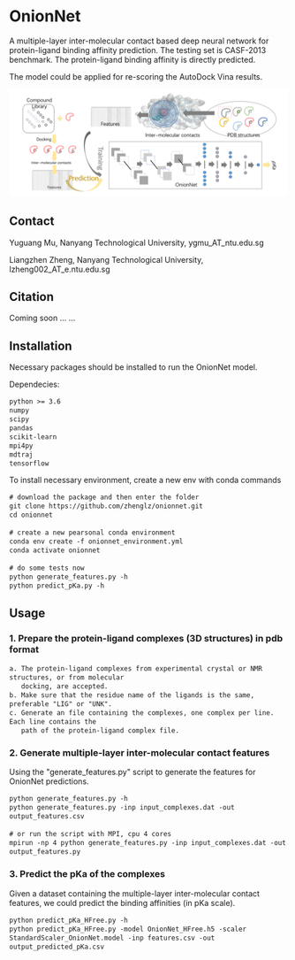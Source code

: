 # OnionNet
A multiple-layer inter-molecular contact based deep neural network for protein-ligand binding affinity prediction. The testing set is CASF-2013 benchmark. The protein-ligand binding affinity is directly predicted.

The model could be applied for re-scoring the AutoDock Vina results.

<img src="./datasets/TOC_OnionNet.png" alt="DNN aided protein-ligand binding affinity prediction and docking rescoring">


## Contact
<p>Yuguang Mu, Nanyang Technological University, ygmu_AT_ntu.edu.sg</p>
<p>Liangzhen Zheng, Nanyang Technological University, lzheng002_AT_e.ntu.edu.sg</p>


## Citation
Coming soon ... ...


## Installation
Necessary packages should be installed to run the OnionNet model.

Dependecies:

    python >= 3.6
    numpy  
    scipy  
    pandas 
    scikit-learn
    mpi4py
    mdtraj 
    tensorflow


To install necessary environment, create a new env with conda commands
   
    # download the package and then enter the folder
    git clone https://github.com/zhenglz/onionnet.git
    cd onionnet

    # create a new pearsonal conda environment
    conda env create -f onionnet_environment.yml 
    conda activate onionnet
    
    # do some tests now
    python generate_features.py -h
    python predict_pKa.py -h


## Usage
### 1. Prepare the protein-ligand complexes (3D structures) in pdb format
    
    a. The protein-ligand complexes from experimental crystal or NMR structures, or from molecular
       docking, are accepted.
    b. Make sure that the residue name of the ligands is the same, preferable "LIG" or "UNK".
    c. Generate an file containing the complexes, one complex per line. Each line contains the 
       path of the protein-ligand complex file.

### 2. Generate multiple-layer inter-molecular contact features
Using the "generate_features.py" script to generate the features for OnionNet predictions.
 
    python generate_features.py -h
    python generate_features.py -inp input_complexes.dat -out output_features.csv

    # or run the script with MPI, cpu 4 cores
    mpirun -np 4 python generate_features.py -inp input_complexes.dat -out output_features.py 

### 3. Predict the pKa of the complexes
Given a dataset containing the multiple-layer inter-molecular contact features, we could predict
the binding affinities (in pKa scale). 

    python predict_pKa_HFree.py -h
    python predict_pKa_HFree.py -model OnionNet_HFree.h5 -scaler StandardScaler_OnionNet.model -inp features.csv -out output_predicted_pKa.csv


